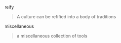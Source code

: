 reify

> A culture can be refified into a body of traditions

miscellaneous

> a miscellaneous collection of tools
